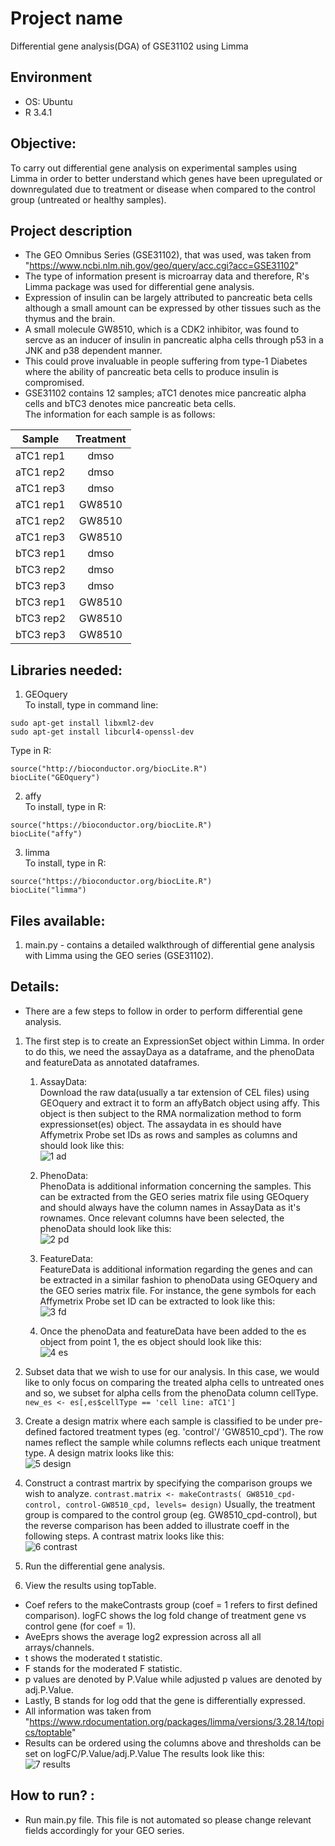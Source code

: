 # Project name

Differential gene analysis(DGA) of GSE31102 using Limma

##  Environment 

- OS: Ubuntu
- R 3.4.1

## Objective: 
To carry out differential gene analysis on experimental samples using Limma in order to better understand which genes have been upregulated or downregulated due to treatment or disease when compared to the control group (untreated or healthy samples).

## Project description
- The GEO Omnibus Series (GSE31102), that was used, was taken from "https://www.ncbi.nlm.nih.gov/geo/query/acc.cgi?acc=GSE31102"
- The type of information present is microarray data and therefore, R's Limma package was used for differential gene analysis.
- Expression of insulin can be largely attributed to pancreatic beta cells although a small amount can be expressed by other tissues such as the thymus and the brain.
- A small molecule GW8510, which is a CDK2 inhibitor, was found to sercve as an inducer of insulin in pancreatic alpha cells through p53 in a JNK and p38 dependent manner. 
- This could prove invaluable in people suffering from type-1 Diabetes where the ability of pancreatic beta cells to produce insulin is compromised.
- GSE31102 contains 12 samples; aTC1 denotes mice pancreatic alpha cells and bTC3 denotes mice pancreatic beta cells. <br>
The information for each sample is as follows: <br>

| Sample | Treatment |
|--------| :-------: |
| aTC1 rep1 | dmso |
| aTC1 rep2 | dmso |
| aTC1 rep3 | dmso |
| aTC1 rep1 | GW8510 |
| aTC1 rep2 | GW8510 |
| aTC1 rep3 | GW8510 |
| bTC3 rep1 | dmso |
| bTC3 rep2 | dmso |
| bTC3 rep3 | dmso |
| bTC3 rep1 | GW8510 |
| bTC3 rep2 | GW8510 |
| bTC3 rep3 | GW8510 |


## Libraries needed: 
1. GEOquery <br>
To install, type in command line: <br>
````
sudo apt-get install libxml2-dev
sudo apt-get install libcurl4-openssl-dev
````
Type in R: <br>
````
source("http://bioconductor.org/biocLite.R")
biocLite("GEOquery")
````
2. affy <br>
To install, type in R: <br>
````
source("https://bioconductor.org/biocLite.R")
biocLite("affy")
````
3. limma <br>
To install, type in R: <br>
````
source("https://bioconductor.org/biocLite.R")
biocLite("limma")
````

## Files available: 
1. main.py - contains a detailed walkthrough of differential gene analysis with Limma using the GEO series (GSE31102).


## Details: 
- There are a few steps to follow in order to perform differential gene analysis. 
1. The first step is to create an ExpressionSet object within Limma. In order to do this, we need the assayDaya as a dataframe, and the phenoData and featureData as annotated dataframes. 
   1. AssayData: <br>
   Download the raw data(usually a tar extension of CEL files) using GEOquery and extract it to form an affyBatch object using affy. This object is then subject to the RMA normalization method to form expressionset(es) object. The assaydata in es should have Affymetrix Probe set IDs as rows and samples as columns and should look like this: <br>
   ![1 ad](https://user-images.githubusercontent.com/35882413/36443595-37bc8c92-1647-11e8-9c21-8a43b6ca3cd2.png)

   2. PhenoData: <br>
   PhenoData is additional information concerning the samples. This can be extracted from the GEO series matrix file using GEOquery and should always have the column names in AssayData as it's rownames. Once relevant columns have been selected, the phenoData should look like this: <br>
   ![2 pd](https://user-images.githubusercontent.com/35882413/36443596-37dde2de-1647-11e8-96e1-dbab49719047.png)

   3. FeatureData: <br>
   FeatureData is additional information regarding the genes and can be extracted in a similar fashion to phenoData using GEOquery and the GEO series matrix file. For instance, the gene symbols for each Affymetrix Probe set ID can be extracted to look like this: <br>
   ![3 fd](https://user-images.githubusercontent.com/35882413/36443597-37ee26da-1647-11e8-84c1-a9d633c489db.png)

   4. Once the phenoData and featureData have been added to the es object from point 1, the es object should look like this: <br>
   ![4 es](https://user-images.githubusercontent.com/35882413/36443598-3803a0f0-1647-11e8-8481-55f22ffcf8c1.png)

2. Subset data that we wish to use for our analysis. In this case, we would like to only focus on comparing the treated alpha cells to untreated ones and so, we subset for alpha cells from the phenoData column cellType. <br>
```` new_es <- es[,es$cellType == 'cell line: aTC1'] ````

3. Create a design matrix where each sample is classified to be under pre-defined factored treatment types (eg. 'control'/ 'GW8510_cpd'). The row names reflect the sample while columns reflects each unique treatment type. A design matrix looks like this: <br>
![5 design](https://user-images.githubusercontent.com/35882413/36443599-38153914-1647-11e8-81a6-4df9abe32c82.png)

4. Construct a contrast martrix by specifying the comparison groups we wish to analyze. 
```` contrast.matrix <- makeContrasts( GW8510_cpd-control, control-GW8510_cpd, levels= design) ````
Usually, the treatment group is compared to the control group (eg.  GW8510_cpd-control), but the reverse comparison has been added to illustrate coeff in the following steps.  A contrast matrix looks like this: <br>
![6 contrast](https://user-images.githubusercontent.com/35882413/36443600-3825f6aa-1647-11e8-981e-adcae5480822.png)

5. Run the differential gene analysis.

6. View the results using topTable. 
- Coef refers to the makeContrasts group (coef = 1 refers to first defined comparison). logFC shows the log fold change of treatment gene vs control gene (for coef = 1). 
- AveEprs shows the average log2 expression across all all arrays/channels.
- t shows the moderated t statistic.
- F stands for the moderated F statistic.
- p values are denoted by P.Value while adjusted p values are denoted by adj.P.Value.
- Lastly, B stands for log odd that the gene is differentially expressed.
- All information was taken from "https://www.rdocumentation.org/packages/limma/versions/3.28.14/topics/toptable"
- Results can be ordered using the columns above and thresholds can be set on logFC/P.Value/adj.P.Value
The results look like this: <br>
![7 results](https://user-images.githubusercontent.com/35882413/36443601-383ae074-1647-11e8-9e43-10a512b81a98.png)

## How to run? :
- Run main.py file. This file is not automated so please change relevant fields accordingly for your GEO series.
